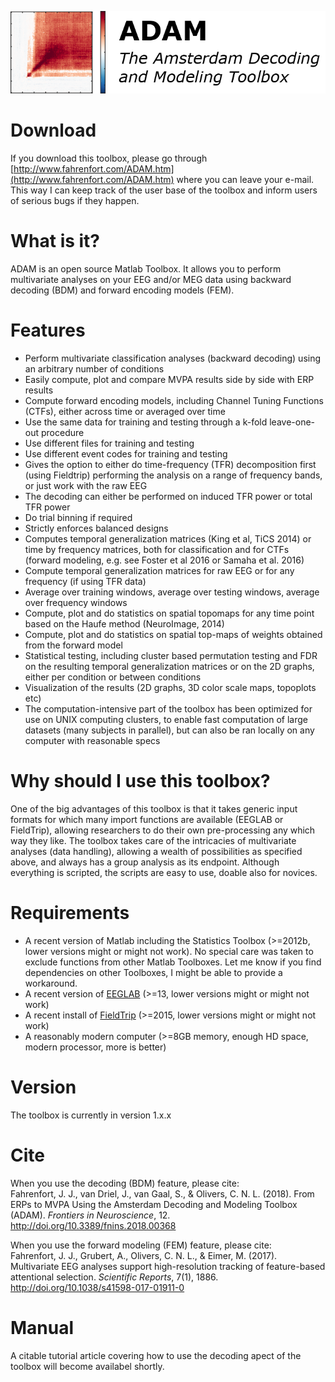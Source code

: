 
[![ADAM](/install/ADAM_header.png)](http://www.fahrenfort.com/ADAM.htm)

# Download
If you download this toolbox, please go through [http://www.fahrenfort.com/ADAM.htm](http://www.fahrenfort.com/ADAM.htm) where you can leave your e-mail. This way I can keep track of the user base of the toolbox and inform users of serious bugs if they happen.

# What is it?
ADAM is an open source Matlab Toolbox. It allows you to perform multivariate analyses on your EEG and/or MEG data using backward decoding (BDM) and forward encoding models (FEM).

# Features
- Perform multivariate classification analyses (backward decoding) using an arbitrary number of conditions
- Easily compute, plot and compare MVPA results side by side with ERP results
- Compute forward encoding models, including Channel Tuning Functions (CTFs), either across time or averaged over time
- Use the same data for training and testing through a k-fold leave-one-out procedure
- Use different files for training and testing
- Use different event codes for training and testing
- Gives the option to either do time-frequency (TFR) decomposition first (using Fieldtrip) performing the analysis on a range of frequency bands, or just work with the raw EEG
- The decoding can either be performed on induced TFR power or total TFR power
- Do trial binning if required
- Strictly enforces balanced designs
- Computes temporal generalization matrices (King et al, TiCS 2014) or time by frequency matrices, both for classification and for CTFs (forward modeling, e.g. see Foster et al 2016 or Samaha et al. 2016)
- Compute temporal generalization matrices for raw EEG or for any frequency (if using TFR data)
- Average over training windows, average over testing windows, average over frequency windows
- Compute, plot and do statistics on spatial topomaps for any time point based on the Haufe method (NeuroImage, 2014)
- Compute, plot and do statistics on spatial top-maps of weights obtained from the forward model
- Statistical testing, including cluster based permutation testing and FDR on the resulting temporal generalization matrices or on the 2D graphs, either per condition or between conditions
- Visualization of the results (2D graphs, 3D color scale maps, topoplots etc)
- The computation-intensive part of the toolbox has been optimized for use on UNIX computing clusters, to enable fast computation of large datasets (many subjects in parallel), but can also be ran locally on any computer with reasonable specs

# Why should I use this toolbox?
One of the big advantages of this toolbox is that it takes generic input formats for which many import functions are available (EEGLAB or FieldTrip), allowing researchers to do their own pre-processing any which way they like. The toolbox takes care of the intricacies of multivariate analyses (data handling), allowing a wealth of possibilities as specified above, and always has a group analysis as its endpoint. Although everything is scripted, the scripts are easy to use, doable also for novices.

# Requirements
- A recent version of Matlab including the Statistics Toolbox (>=2012b, lower versions might or might not work). No special care was taken to exclude functions from other Matlab Toolboxes. Let me know if you find dependencies on other Toolboxes, I might be able to provide a workaround.
- A recent version of [EEGLAB](https://sccn.ucsd.edu/eeglab/downloadtoolbox.php) (>=13, lower versions might or might not work)
- A recent install of [FieldTrip](http://www.fieldtriptoolbox.org/download) (>=2015, lower versions might or might not work)
- A reasonably modern computer (>=8GB memory, enough HD space, modern processor, more is better)

# Version
The toolbox is currently in version 1.x.x

# Cite
When you use the decoding (BDM) feature, please cite:<br>
Fahrenfort, J. J., van Driel, J., van Gaal, S., & Olivers, C. N. L. (2018). From ERPs to MVPA Using the Amsterdam Decoding and Modeling Toolbox (ADAM). *Frontiers in Neuroscience*, 12. http://doi.org/10.3389/fnins.2018.00368

When you use the forward modeling (FEM) feature, please cite:<br>
Fahrenfort, J. J., Grubert, A., Olivers, C. N. L., & Eimer, M. (2017). Multivariate EEG analyses support high-resolution tracking of feature-based attentional selection. *Scientific Reports*, 7(1), 1886. http://doi.org/10.1038/s41598-017-01911-0


# Manual
A citable tutorial article covering how to use the decoding apect of the toolbox will become availabel shortly.
